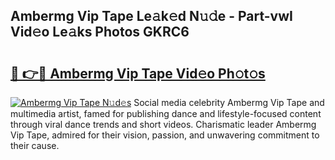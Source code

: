## Ambermg Vip Tape Le𝚊k𝚎d N𝚞𝚍e - Part-vwI Vid𝚎o Le𝚊ks Photos GKRC6

# <h2><a href="http://fbfqj5m.evod.top/?m=Ambermg+Vip+Tape">🔗 👉🔴 Ambermg Vip Tape Vid𝚎o Ph𝚘t𝚘s</a></h2>

[![Ambermg Vip Tape N𝚞d𝚎s](https://i.imgur.com/8V9OHl7.gif)](http://fbfqj5m.evod.top/?m=Ambermg+Vip+Tape)
Social media celebrity Ambermg Vip Tape and multimedia artist, famed for publishing dance and lifestyle-focused content through viral dance trends and short videos. Charismatic leader Ambermg Vip Tape, admired for their vision, passion, and unwavering commitment to their cause. 
